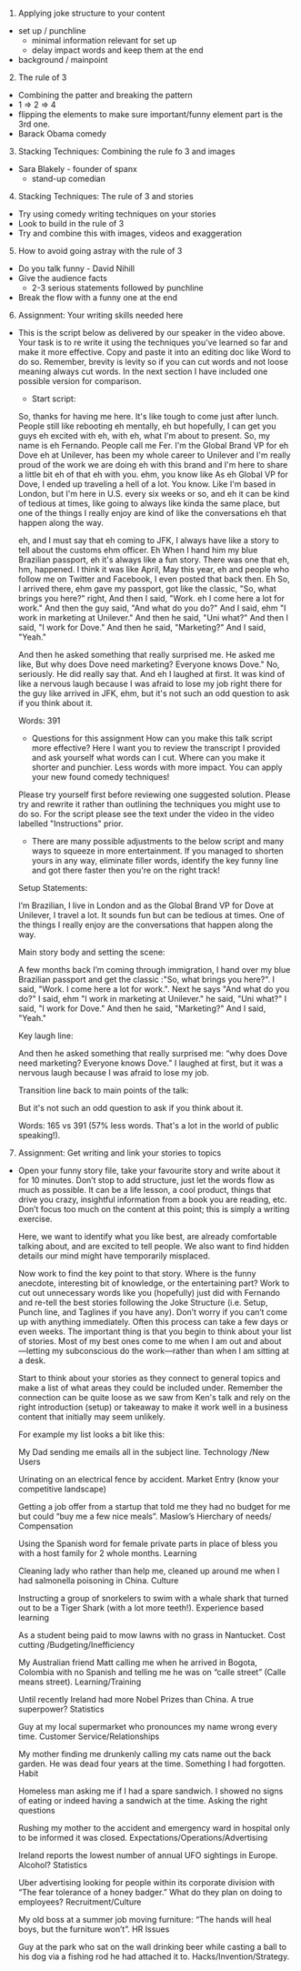 1. Applying joke structure to your content
  - set up / punchline
    - minimal information relevant for set up
    - delay impact words and keep them at the end
  - background / mainpoint

2. The rule of 3
  - Combining the patter and breaking the pattern
  - 1 => 2 => 4
  - flipping the elements to make sure important/funny element part is the 3rd one.
  - Barack Obama comedy 

3. Stacking Techniques: Combining the rule fo 3 and images
  - Sara Blakely - founder of spanx
    - stand-up comedian

4. Stacking Techniques: The rule of 3 and stories
  - Try using comedy writing techniques on your stories
  - Look to build in the rule of 3
  - Try and combine this with images, videos and exaggeration

5. How to avoid going astray with the rule of 3
  - Do you talk funny - David Nihill
  - Give the audience facts
    - 2-3 serious statements followed by punchline
  - Break the flow with a funny one at the end

6. Assignment: Your writing skills needed here
  - This is the script below as delivered by our speaker in the video above. Your task is to re write it using the techniques you've learned so far and make it more effective. Copy and paste it into an editing doc like Word to do so. Remember, brevity is levity so if you can cut words and not loose meaning always cut words. In the next section I have included one possible version for comparison.

    - Start script:

    So, thanks for having me here. It's like tough to come just after lunch. People still like rebooting eh mentally, eh but hopefully, I can get you guys eh excited with eh, with eh, what I'm about to present. So, my name is eh Fernando. People call me Fer. I'm the Global Brand VP for eh Dove eh at Unilever, has been my whole career to Unilever and I'm really proud of the work we are doing eh with this brand and I'm here to share a little bit eh of that eh with you. ehm, you know like As eh Global VP for Dove, I ended up traveling a hell of a lot. You know. Like I'm based in London, but I'm here in U.S. every six weeks or so, and eh it can be kind of tedious at times, like going to always like kinda the same place, but one of the things I really enjoy are kind of like the conversations eh that happen along the way.

    eh, and I must say that eh coming to JFK, I always have like a story to tell about the customs ehm officer. Eh When I hand him my blue Brazilian passport, eh it's always like a fun story. There was one that eh, hm, happened. I think it was like April, May this year, eh and people who follow me on Twitter and Facebook, I even posted that back then. Eh So, I arrived there, ehm gave my passport, got like the classic, "So, what brings you here?" right, And then I said, "Work. eh I come here a lot for work." And then the guy said, "And what do you do?" And I said, ehm "I work in marketing at Unilever." And then he said, "Uni what?" And then I said, "I work for Dove." And then he said, "Marketing?" And I said, "Yeah."

    And then he asked something that really surprised me. He asked me like, But why does Dove need marketing? Everyone knows Dove." No, seriously. He did really say that. And eh I laughed at first. It was kind of like a nervous laugh because I was afraid to lose my job right there for the guy like arrived in JFK, ehm, but it's not such an odd question to ask if you think about it.

    Words: 391

    - Questions for this assignment
    How can you make this talk script more effective? Here I want you to review the transcript I provided and ask yourself what words can I cut. Where can you make it shorter and punchier. Less words with more impact. You can apply your new found comedy techniques!

    Please try yourself first before reviewing one suggested solution. Please try and rewrite it rather than outlining the techniques you might use to do so. For the script please see the text under the video in the video labelled "Instructions" prior.

      - There are many possible adjustments to the below script and many ways to squeeze in more entertainment. If you managed to shorten yours in any way, eliminate filler words, identify the key funny line and got there faster then you're on the right track!

      Setup Statements:

      I’m Brazilian, I live in London and as the Global Brand VP for Dove at Unilever, I travel a lot. It sounds fun but can be tedious at times. One of the things I really enjoy are the conversations that happen along the way.

      Main story body and setting the scene:

      A few months back I’m coming through immigration, I hand over my blue Brazilian passport and get the classic :"So, what brings you here?". I said, "Work. I come here a lot for work.". Next he says "And what do you do?" I said, ehm "I work in marketing at Unilever." he said, "Uni what?" I said, "I work for Dove." And then he said, "Marketing?" And I said, "Yeah."

      Key laugh line:

      And then he asked something that really surprised me: “why does Dove need marketing? Everyone knows Dove." I laughed at first, but it was a nervous laugh because I was afraid to lose my job.

      Transition line back to main points of the talk:

      But it's not such an odd question to ask if you think about it.

      Words: 165 vs 391 (57% less words. That's a lot in the world of public speaking!).

7. Assignment: Get writing and link your stories to topics
  - Open your funny story file, take your favourite story and write about it for 10 minutes. Don’t stop to add structure, just let the words flow as much as possible. It can be a life lesson, a cool product, things that drive you crazy, insightful information from a book you are reading, etc. Don’t focus too much on the content at this point; this is simply a writing exercise.

    Here, we want to identify what you like best, are already comfortable talking about, and are excited to tell people. We also want to find hidden details our mind might have temporarily misplaced.

    Now work to find the key point to that story. Where is the funny anecdote, interesting bit of knowledge, or the entertaining part? Work to cut out unnecessary words like you (hopefully) just did with Fernando and re-tell the best stories following the Joke Structure (i.e. Setup, Punch line, and Taglines if you have any). Don’t worry if you can’t come up with anything immediately. Often this process can take a few days or even weeks. The important thing is that you begin to think about your list of stories. Most of my best ones come to me when I am out and about —letting my subconscious do the work—rather than when I am sitting at a desk.

    Start to think about your stories as they connect to general topics and make a list of what areas they could be included under. Remember the connection can be quite loose as we saw from Ken's talk and rely on the right introduction (setup) or takeaway to make it work well in a business content that initially may seem unlikely.

    For example my list looks a bit like this:

    My Dad sending me emails all in the subject line. Technology /New Users

    Urinating on an electrical fence by accident. Market Entry (know your competitive landscape)

    Getting a job offer from a startup that told me they had no budget for me but could “buy me a few nice meals”. Maslow’s Hierchary of needs/ Compensation

    Using the Spanish word for female private parts in place of bless you with a host family for 2 whole months. Learning

    Cleaning lady who rather than help me, cleaned up around me when I had salmonella poisoning in China. Culture

    Instructing a group of snorkelers to swim with a whale shark that turned out to be a Tiger Shark (with a lot more teeth!). Experience based learning

    As a student being paid to mow lawns with no grass in Nantucket. Cost cutting /Budgeting/Inefficiency

    My Australian friend Matt calling me when he arrived in Bogota, Colombia with no Spanish and telling me he was on “calle street” (Calle means street). Learning/Training

    Until recently Ireland had more Nobel Prizes than China. A true superpower? Statistics

    Guy at my local supermarket who pronounces my name wrong every time. Customer Service/Relationships

    My mother finding me drunkenly calling my cats name out the back garden. He was dead four years at the time. Something I had forgotten. Habit

    Homeless man asking me if I had a spare sandwich. I showed no signs of eating or indeed having a sandwich at the time. Asking the right questions

    Rushing my mother to the accident and emergency ward in hospital only to be informed it was closed. Expectations/Operations/Advertising

    Ireland reports the lowest number of annual UFO sightings in Europe. Alcohol? Statistics

    Uber advertising looking for people within its corporate division with “The fear tolerance of a honey badger.” What do they plan on doing to employees? Recruitment/Culture

    My old boss at a summer job moving furniture: “The hands will heal boys, but the furniture won’t”. HR Issues

    Guy at the park who sat on the wall drinking beer while casting a ball to his dog via a fishing rod he had attached it to. Hacks/Invention/Strategy.


